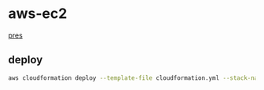 # aws-ec2

[pres](https://github.githistory.xyz/balazs4/aws-ec2/commits/master/cloudformation.yml)

## deploy

```bash
aws cloudformation deploy --template-file cloudformation.yml --stack-name <STACK-NAME> --parameter-overrides MyKeyPair=<KEY-PAIR>
```
